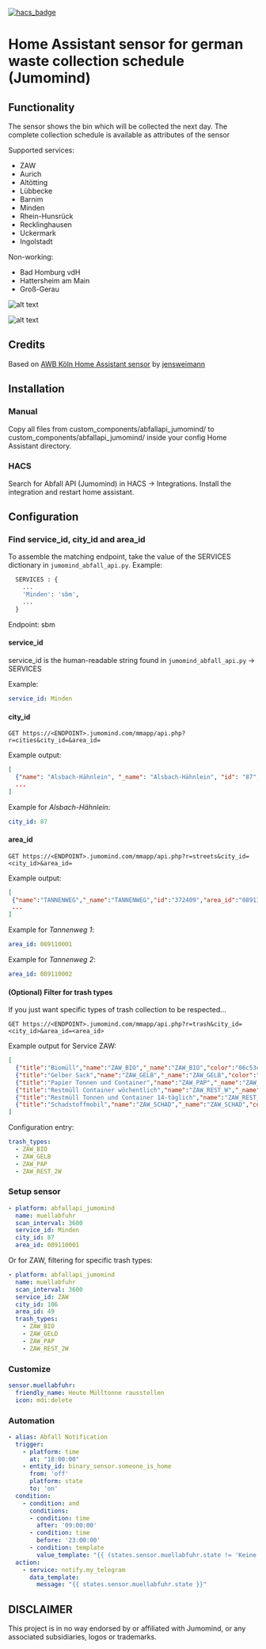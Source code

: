 [![hacs_badge](https://img.shields.io/badge/HACS-Default-orange.svg)](https://github.com/custom-components/hacs)

# Home Assistant sensor for german waste collection schedule (Jumomind)

## Functionality

The sensor shows the bin which will be collected the next day. The complete collection schedule is available as attributes of the sensor

Supported services:

* ZAW
* Aurich
* Altötting
* Lübbecke
* Barnim
* Minden
* Rhein-Hunsrück
* Recklinghausen
* Uckermark
* Ingolstadt

Non-working:

* Bad Homburg vdH
* Hattersheim am Main
* Groß-Gerau

![alt text](https://github.com/tuxuser/abfallapi_jumomind_ha/blob/master/preview1.png "glance card")

![alt text](https://github.com/tuxuser/abfallapi_jumomind_ha/blob/master/preview2.png "glance card details")

## Credits

Based on [AWB Köln Home Assistant sensor](https://github.com/jensweimann/awb) by [jensweimann](https://github.com/jensweimann)

## Installation

### Manual

Copy all files from custom_components/abfallapi_jumomind/ to custom_components/abfallapi_jumomind/ inside your config Home Assistant directory.

### HACS

Search for Abfall API (Jumomind) in HACS -> Integrations. Install the integration and restart home assistant.

<!---
## Discussion

[Home Assistant Community Forum](https://community.home-assistant.io/t/german-mullabfuhr-sensor/168244)
-->

## Configuration

### Find service_id, city_id and area_id

To assemble the matching endpoint, take the value of the SERVICES dictionary in `jumomind_abfall_api.py`.
Example:

```python
  SERVICES : {
    ...
    'Minden': 'sbm',
    ...
  }
```

Endpoint: sbm

#### service_id

service_id is the human-readable string found in `jumomind_abfall_api.py` -> SERVICES

Example:

```yaml
service_id: Minden
```

#### city_id

`GET https://<ENDPOINT>.jumomind.com/mmapp/api.php?r=cities&city_id=&area_id=`

Example output:

```json
[
  {"name": "Alsbach-Hähnlein", "_name": "Alsbach-Hähnlein", "id": "87", "region_code": "05", "area_id": "0", "img": null, "has_streets": true},
  ...
]
```

Example for *Alsbach-Hähnlein*:

```yaml
city_id: 87
```

#### area_id

`GET https://<ENDPOINT>.jumomind.com/mmapp/api.php?r=streets&city_id=<city_id>&area_id=`

Example output:

```json
[
 {"name":"TANNENWEG","_name":"TANNENWEG","id":"372409","area_id":"089110001","houseNumberFrom":"0001","houseNumberTo":"0001","comment":"","houseNumbers":[["0001","089110001"],["0002","089110002"],["0002A","089110002A"],["0004","089110004"],["0006","089110006"]]},
 ...
]
```

Example for *Tannenweg 1*:

```yaml
area_id: 089110001
```

Example for *Tannenweg 2*:

```yaml
area_id: 089110002
```

#### (Optional) Filter for trash types
If you just want specific types of trash collection to be respected...

`GET https://<ENDPOINT>.jumomind.com/mmapp/api.php?r=trash&city_id=<city_id>&area_id=<area_id>`

Example output for Service ZAW:
```json
[
  {"title":"Biomüll","name":"ZAW_BIO","_name":"ZAW_BIO","color":"06c53c"},
  {"title":"Gelber Sack","name":"ZAW_GELB","_name":"ZAW_GELB","color":"dcef08"},
  {"title":"Papier Tonnen und Container","name":"ZAW_PAP","_name":"ZAW_PAP","color":"2b52e7"},
  {"title":"Restmüll Container wöchentlich","name":"ZAW_REST_W","_name":"ZAW_REST_W","color":"99999"},
  {"title":"Restmüll Tonnen und Container 14-täglich","name":"ZAW_REST_2W","_name":"ZAW_REST_2W","color":"717170"},
  {"title":"Schadstoffmobil","name":"ZAW_SCHAD","_name":"ZAW_SCHAD","color":"e0483d"}
]
```

Configuration entry:
```yaml
trash_types:
  - ZAW_BIO
  - ZAW_GELB
  - ZAW_PAP
  - ZAW_REST_2W
```

### Setup sensor

```yaml
- platform: abfallapi_jumomind
  name: muellabfuhr
  scan_interval: 3600
  service_id: Minden
  city_id: 87
  area_id: 089110001
```

Or for ZAW, filtering for specific trash types:
```yaml
- platform: abfallapi_jumomind
  name: muellabfuhr
  scan_interval: 3600
  service_id: ZAW
  city_id: 106
  area_id: 49
  trash_types:
    - ZAW_BIO
    - ZAW_GELD
    - ZAW_PAP
    - ZAW_REST_2W
```

### Customize

```yaml
sensor.muellabfuhr:
  friendly_name: Heute Mülltonne rausstellen
  icon: mdi:delete
```

### Automation

```yaml
- alias: Abfall Notification
  trigger:
    - platform: time
      at: "18:00:00"
    - entity_id: binary_sensor.someone_is_home
      from: 'off'
      platform: state
      to: 'on'
  condition:
    - condition: and
      conditions:
      - condition: time
        after: '09:00:00'
      - condition: time
        before: '23:00:00'
      - condition: template
        value_template: "{{ (states.sensor.muellabfuhr.state != 'Keine') and (states.sensor.muellabfuhr.state != 'unknown') }}"
  action:
    - service: notify.my_telegram
      data_template:
        message: "{{ states.sensor.muellabfuhr.state }}"
```

## DISCLAIMER

This project is in no way endorsed by or affiliated with Jumomind, or any associated subsidiaries, logos or trademarks.

